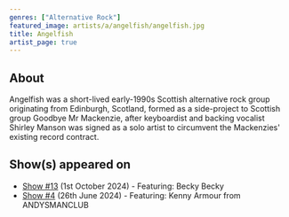 ```yaml
---
genres: ["Alternative Rock"]
featured_image: artists/a/angelfish/angelfish.jpg
title: Angelfish
artist_page: true
---
```

## About

Angelfish was a short-lived early-1990s Scottish alternative rock group originating from Edinburgh, Scotland, formed as a side-project to Scottish group Goodbye Mr Mackenzie, after keyboardist and backing vocalist Shirley Manson was signed as a solo artist to circumvent the Mackenzies' existing record contract.

## Show(s) appeared on

- [Show #13](/shows/featuring-becky-becky/) (1st October 2024) - Featuring: Becky Becky
- [Show #4](/shows/featuring-kenny-armour-from-andysmanclub/) (26th June 2024) - Featuring: Kenny Armour from ANDYSMANCLUB

